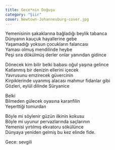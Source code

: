 ```yaml
---
title: Gece*nin Doğuşu
category: "Şiir"
cover: Newtown-Johannesburg-cover.jpg
---
```


Yemenisinin şakaklarına bağladığı beylik tabanca<br/>
Dünyanın kauçuk hayallerine gebe<br/>
Yaşamadığı yoksun çocukların falancası<br/>
Yaması olmuş mendilinde heybe<br/>
Peşi sıra dökülmüş derler onlar yanından gidince<br/>

Dönecek kim bilir belki babası oğul yaşına gelince<br/>
Katlanmış bir denizin ellerini içecek<br/>
Yavrusunu emzirecek güvercinin<br/>
Kirpiklerinde uyanmış alacası mahmur fidanlar gibi<br/>
Gözleri, eylül dilinde Süryanice<br/>

Belki<br/>
Bilmeden gülecek oyasına karanfilin<br/>
Yeşerttiği tomurdan<br/>

Böyle mi söylenir güzün ilkinin kokusu<br/>
Böyle mi uyunur pervazlarında saçlarının<br/>
Yemenisi yırtılmış ekvatoru sökülünce<br/>
Dünyaya yeniden gelmiş bu kez elinde fide.<br/>

Gece: sevgili<br/>
